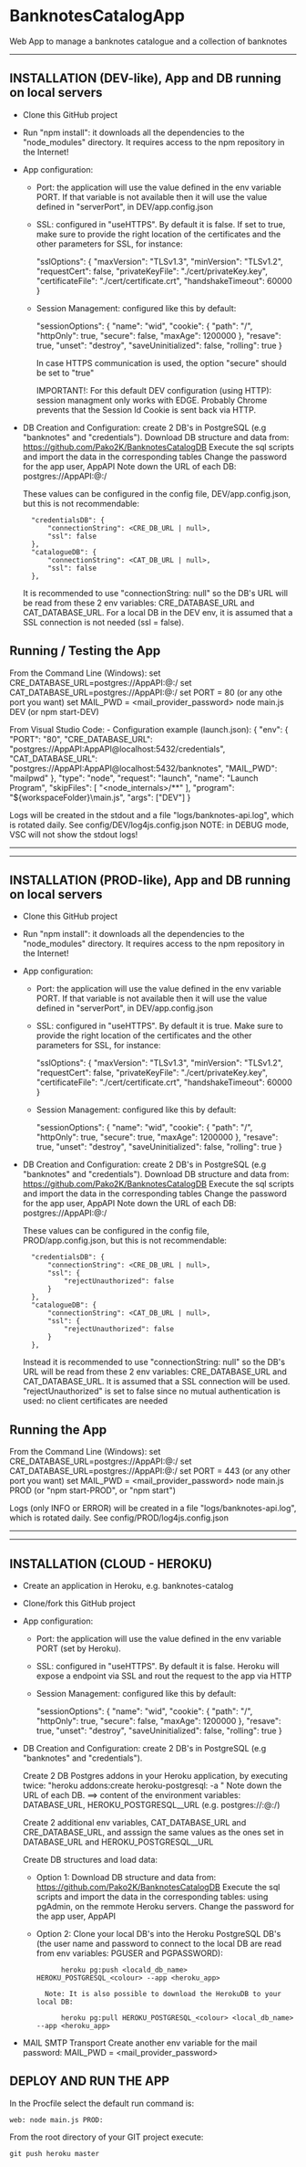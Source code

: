 # BanknotesCatalogApp
Web App to manage a banknotes catalogue and a collection of banknotes


***************************************************************************************************************************************************
INSTALLATION (DEV-like), App and DB running on local servers
-------------------------------------------------------------------
* Clone this GitHub project
* Run "npm install": it downloads all the dependencies to the "node_modules" directory. It requires access to the npm repository in the Internet!
* App configuration:
    - Port: the application will use the value defined in the env variable PORT. If that variable is not available then it will use the value defined in "serverPort", in DEV/app.config.json
    - SSL: configured in "useHTTPS". By default it is false. If set to true, make sure to provide the right location of the certificates and the other parameters for SSL, for instance:   

        "sslOptions": {
            "maxVersion": "TLSv1.3",
            "minVersion": "TLSv1.2",
            "requestCert": false,
            "privateKeyFile": "./cert/privateKey.key",
            "certificateFile": "./cert/certificate.crt",
            "handshakeTimeout": 60000
        }

    - Session Management: configured like this by default:

        "sessionOptions": {
            "name": "wid",
            "cookie": {
                "path": "/",
                "httpOnly": true,
                "secure": false,
                "maxAge": 1200000
            },
            "resave": true,
            "unset": "destroy",
            "saveUninitialized": false,
            "rolling": true
        }

        In case HTTPS communication is used, the option "secure" should be set to "true"

        IMPORTANT!:
        For this default DEV configuration (using HTTP): session managment only works with EDGE. Probably Chrome prevents that the Session Id Cookie is sent back via HTTP.

* DB Creation and Configuration: create 2 DB's in PostgreSQL (e.g "banknotes" and "credentials").
    Download DB structure and data from: https://github.com/Pako2K/BanknotesCatalogDB
    Execute the sql scripts and import the data in the corresponding tables
    Change the password for the app user, AppAPI
    Note down the URL of each DB:
        postgres://AppAPI:<pwd>@<dbhost>:<dbport>/<dbName>
    
    These values can be configured in the config file, DEV/app.config.json, but this is not recommendable: 

        "credentialsDB": {
            "connectionString": <CRE_DB_URL | null>,
            "ssl": false
        },
        "catalogueDB": {
            "connectionString": <CAT_DB_URL | null>,
            "ssl": false
        },
    
    It is recommended to use "connectionString: null" so the DB's URL will be read from these 2 env variables: CRE_DATABASE_URL and CAT_DATABASE_URL. 
    For a local DB in the DEV env, it is assumed that a SSL connection is not needed (ssl = false).


Running / Testing the App
---------------------------
From the Command Line (Windows): 
    set CRE_DATABASE_URL=postgres://AppAPI:<pwd>@<dbhost>:<dbport>/<credentialsDbName>
    set CAT_DATABASE_URL=postgres://AppAPI:<pwd>@<dbhost>:<dbport>/<banknotesDbName>
    set PORT = 80 (or any othe port you want)
    set MAIL_PWD = <mail_provider_password>
    node main.js DEV 
    (or npm start-DEV)

From Visual Studio Code:
    - Configuration example (launch.json):
        {
            "env": {
                "PORT": "80",
                "CRE_DATABASE_URL": "postgres://AppAPI:AppAPI@localhost:5432/credentials",
                "CAT_DATABASE_URL": "postgres://AppAPI:AppAPI@localhost:5432/banknotes",
                 "MAIL_PWD": "mailpwd"
            },
            "type": "node",
            "request": "launch",
            "name": "Launch Program",
            "skipFiles": [
                "<node_internals>/**"
            ],
            "program": "${workspaceFolder}\\main.js",
            "args": ["DEV"]
        }

Logs will be created in the stdout and a file "logs/banknotes-api.log", which is rotated daily. See config/DEV/log4js.config.json
NOTE: in DEBUG mode, VSC will not show the stdout logs!
***************************************************************************************************************************************************



***************************************************************************************************************************************************
INSTALLATION (PROD-like), App and DB running on local servers
-------------------------------------------------------------------
* Clone this GitHub project
* Run "npm install": it downloads all the dependencies to the "node_modules" directory. It requires access to the npm repository in the Internet!
* App configuration:
    - Port: the application will use the value defined in the env variable PORT. If that variable is not available then it will use the value defined in "serverPort", in DEV/app.config.json
    - SSL: configured in "useHTTPS". By default it is true. Make sure to provide the right location of the certificates and the other parameters for SSL, for instance:   

        "sslOptions": {
            "maxVersion": "TLSv1.3",
            "minVersion": "TLSv1.2",
            "requestCert": false,
            "privateKeyFile": "./cert/privateKey.key",
            "certificateFile": "./cert/certificate.crt",
            "handshakeTimeout": 60000
        }

    - Session Management: configured like this by default:

        "sessionOptions": {
            "name": "wid",
            "cookie": {
                "path": "/",
                "httpOnly": true,
                "secure": true,
                "maxAge": 1200000
            },
            "resave": true,
            "unset": "destroy",
            "saveUninitialized": false,
            "rolling": true
        }

* DB Creation and Configuration: create 2 DB's in PostgreSQL (e.g "banknotes" and "credentials").
    Download DB structure and data from: https://github.com/Pako2K/BanknotesCatalogDB
    Execute the sql scripts and import the data in the corresponding tables
    Change the password for the app user, AppAPI
    Note down the URL of each DB:
        postgres://AppAPI:<pwd>@<dbhost>:<dbport>/<dbName>
    
    These values can be configured in the config file, PROD/app.config.json, but this is not recommendable: 

        "credentialsDB": {
            "connectionString": <CRE_DB_URL | null>,
            "ssl": {
                "rejectUnauthorized": false
            }
        },
        "catalogueDB": {
            "connectionString": <CAT_DB_URL | null>,
            "ssl": {
                "rejectUnauthorized": false
            }
        },
    
    Instead it is recommended to use "connectionString: null" so the DB's URL will be read from these 2 env variables: CRE_DATABASE_URL and CAT_DATABASE_URL. 
    It is assumed that a SSL connection will be used. "rejectUnauthorized" is set to false since no mutual authentication is used:  no client certificates are needed 


Running the App
----------------
From the Command Line (Windows): 
    set CRE_DATABASE_URL=postgres://AppAPI:<pwd>@<dbhost>:<dbport>/<credentialsDbName>
    set CAT_DATABASE_URL=postgres://AppAPI:<pwd>@<dbhost>:<dbport>/<banknotesDbName>
    set PORT = 443 (or any other port you want)
    set MAIL_PWD = <mail_provider_password>
    node main.js PROD 
    (or "npm start-PROD", or "npm start")

Logs (only INFO or ERROR) will be created in a file "logs/banknotes-api.log", which is rotated daily. See config/PROD/log4js.config.json
***************************************************************************************************************************************************



***************************************************************************************************************************************************
INSTALLATION (CLOUD - HEROKU)
-------------------------------------------------------------------
* Create an application in Heroku, e.g. banknotes-catalog
* Clone/fork this GitHub project
* App configuration:
    - Port: the application will use the value defined in the env variable PORT (set by Heroku).
    - SSL: configured in "useHTTPS". By default it is false. Heroku will expose a endpoint via SSL and rout the request to the app via HTTP
    - Session Management: configured like this by default:

        "sessionOptions": {
            "name": "wid",
            "cookie": {
                "path": "/",
                "httpOnly": true,
                "secure": false,
                "maxAge": 1200000
            },
            "resave": true,
            "unset": "destroy",
            "saveUninitialized": false,
            "rolling": true
        }

* DB Creation and Configuration: create 2 DB's in PostgreSQL (e.g "banknotes" and "credentials").

    Create 2 DB Postgres addons in your Heroku application, by executing twice:
        "heroku addons:create heroku-postgresql:<plan> -a <app-name>"
    Note down the URL of each DB. 
        ==> content of the environment variables: DATABASE_URL, HEROKU_POSTGRESQL_<colour>_URL (e.g. postgres://<user>:<pwd>@<server>:<port>/<dbName>)

    Create 2 additional env variables, CAT_DATABASE_URL and CRE_DATABASE_URL,  and asssign the same values as the ones set in DATABASE_URL and HEROKU_POSTGRESQL_<colour>_URL

    Create DB structures and load data:

    - Option 1: 
            Download DB structure and data from: https://github.com/Pako2K/BanknotesCatalogDB
            Execute the sql scripts and import the data in the corresponding tables: using pgAdmin, on the remmote Heroku servers.
            Change the password for the app user, AppAPI
    - Option 2:
            Clone your local DB's into the Heroku PostgreSQL DB's (the user name and password to connect to the local DB are read from env variables: PGUSER and PGPASSWORD):
                
                heroku pg:push <locald_db_name> HEROKU_POSTGRESQL_<colour> --app <heroku_app>

            Note: It is also possible to download the HerokuDB to your local DB:
        
                heroku pg:pull HEROKU_POSTGRESQL_<colour> <local_db_name> --app <heroku_app>

* MAIL SMTP Transport
    Create another env variable for the mail password: MAIL_PWD = <mail_provider_password>

DEPLOY AND RUN THE APP
-----------------------
In the Procfile select the default run command is: 
    
    web: node main.js PROD:

From the root directory of your GIT project execute: 

    git push heroku master
